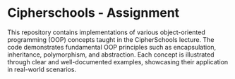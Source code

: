 
# Cipherschools - Assignment

This repository contains implementations of various object-oriented programming (OOP) concepts taught in the CipherSchools lecture. The code demonstrates fundamental OOP principles such as encapsulation, inheritance, polymorphism, and abstraction. Each concept is illustrated through clear and well-documented examples, showcasing their application in real-world scenarios. 

